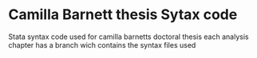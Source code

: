 # Camilla Barnett thesis Sytax code 

Stata syntax code used for camilla barnetts doctoral thesis 
each analysis chapter has a branch wich contains the syntax files used 

